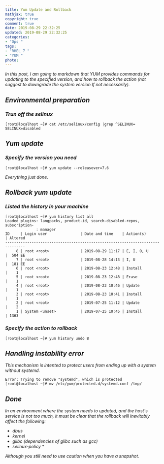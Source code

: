 ```yaml
---
title: Yum Update and Rollback
mathjax: true
copyright: true
comment: true
date: 2019-08-29 22:32:25
updated: 2019-08-29 22:32:25
categories:
- "Ops "
tags:
- "RHEL 7 "
- "YUM "
photo:
---
```


*In this post, I am going to markdown that YUM provides commands for updating to the specified version, and how to rollback the action (not suggest to downgrade the system version If not necessarily).*

## *Environmental preparation*

### *Trun off the selinux*

``` nohighlight
[root@localhost ~]# cat /etc/selinux/config |grep ^SELINUX=
SELINUX=disabled
```

## *Yum update*

### *Specify the version you need*

```nohighlight
[root@localhost ~]# yum update --releasever=7.6
```

*Everything just done.*

## *Rollback yum update*

### *Listed the history in your machine*

```nohighlight
[root@localhost ~]# yum history list all
Loaded plugins: langpacks, product-id, search-disabled-repos, subscription-
              : manager
ID     | Login user               | Date and time    | Action(s)      | Altered
-------------------------------------------------------------------------------
     8 | root <root>              | 2019-08-29 11:17 | E, I, O, U     |  504 EE
     7 | root <root>              | 2019-08-28 14:13 | I, U           |  181 EE
     6 | root <root>              | 2019-08-23 12:48 | Install        |    1   
     5 | root <root>              | 2019-08-23 12:48 | Erase          |    1   
     4 | root <root>              | 2019-08-23 10:46 | Update         |    1   
     3 | root <root>              | 2019-08-23 10:41 | Install        |    1   
     2 | root <root>              | 2019-07-25 11:12 | Update         |    2   
     1 | System <unset>           | 2019-07-25 10:45 | Install        | 1363   
```

### *Specify the action to rollback*

```nohighlight
[root@localhost ~]# yum history undo 8
```

## *Handling instability error*

*This mechanism is intented to protect users from ending up with a system without systemd.*

```nohighlight
Error: Trying to remove "systemd", which is protected
[root@localhost ~]# mv /etc/yum/protected.d/systemd.conf /tmp/
```

## *Done*

*In an environment where the system needs to updated, and the host's service is not too much, it must be clear that the rollback will inevitably affect the following:*

+ *dbus*
+ *kernel*
+ *glibc (dependencies of glibc such as gcc)*
+ *selinux-policy* *

*Although you still need to use caution when you have a snapshot.*
